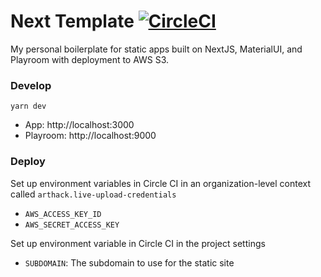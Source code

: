 # Next Template [![CircleCI](https://circleci.com/gh/possibilities/next-template.svg?style=svg&circle-token=17a30cf0854f5d3d09a525ef6782db9cc8bd1b37)](https://circleci.com/gh/possibilities/next-template)

My personal boilerplate for static apps built on NextJS, MaterialUI, and Playroom with deployment to AWS S3.

### Develop

```
yarn dev
```

* App: http://localhost:3000
* Playroom: http://localhost:9000

### Deploy

Set up environment variables in Circle CI in an organization-level context called `arthack.live-upload-credentials`

* `AWS_ACCESS_KEY_ID`
* `AWS_SECRET_ACCESS_KEY`

Set up environment variable in Circle CI in the project settings

* `SUBDOMAIN`: The subdomain to use for the static site
